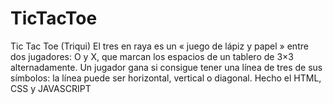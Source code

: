 # TicTacToe
Tic Tac Toe (Triqui)
El tres en raya es un « juego de lápiz y papel » entre dos jugadores: O y X, que marcan los espacios de un tablero de 3×3 alternadamente. Un jugador gana si consigue tener una línea de tres de sus símbolos: la línea puede ser horizontal, vertical o diagonal.
Hecho el HTML, CSS y JAVASCRIPT
